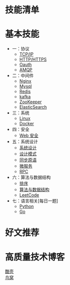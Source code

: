 # 技能清单

# 基本技能
* 一：协议
    * [TCP/IP](system/protocol_tcp_ip.md)
    * [HTTP/HTTPS](system/protocol_http.md)
    * [Oauth](system/oauth.md)
    * [AMQP](system/protocol_amqp.md)
* 二：中间件
    * [Nginx](system/nginx.md)
    * [Mysql](system/rdbms_mysql.md)
    * [Redis](system/nosql_redis.md)
    * [kafka](system/kafka.md)
    * [ZooKeeper](system/zookeeper.md)
    * [ElasticSearch](system/elastic_search.md)
* 三：系统
    * [Linux](system/system_linux.md)
    * [Docker](system/system_docker.md)
* 四：安全
    * [Web 安全](system/web_security.md)
* 五：系统设计
    * [系统设计](system/system_design.md)
    * [设计模式](system/design_pattern.md)
    * [同步原语](system/snchronization.md)
    * [微服务](system/micro_service.md)
    * [RPC](system/rpc.md)
* 六：算法与数据结构
    * [排序](system/sort.md)
    * [算法与数据结构](algorithm/content.md)
    * [LeetCode](leetcode/leetcode.md)
* 七：语言相关[每日一题]
    * [Python](system/python.md)
    * [Go](system/golang.md)
# 好文推荐

# 高质量技术博客

[酷壳](https://coolshell.cn/)  
[鸟窝](https://colobu.com/) 

